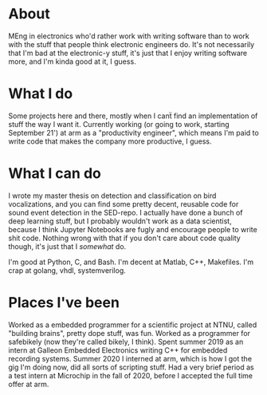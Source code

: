 # About

MEng in electronics who'd rather work with writing software than to work with the stuff that people think electronic engineers do.
It's not necessarily that I'm bad at the electronic-y stuff, it's just that I enjoy writing software more, and I'm kinda good at it, I guess.

# What I do

Some projects here and there, mostly when I canẗ find an implementation of stuff the way I want it.
Currently working (or going to work, starting September 21') at arm as a "productivity engineer", which means I'm paid to write code that makes the company more productive, I guess.

# What I can do

I wrote my master thesis on detection and classification on bird vocalizations, and you can find some pretty decent, reusable code for sound event detection in the SED-repo.
I actually have done a bunch of deep learning stuff, but I probably wouldn't work as a data scientist, because I think Jupyter Notebooks are fugly and encourage people to write shit code.
Nothing wrong with that if you don't care about code quality though, it's just that I *somewhat* do.

I'm good at Python, C, and Bash.
I'm decent at Matlab, C++, Makefiles.
I'm crap at golang, vhdl, systemverilog.

# Places I've been

Worked as a embedded programmer for a scientific project at NTNU, called "building brains", pretty dope stuff, was fun.
Worked as a programmer for safebikely (now they're called bikely, I think).
Spent summer 2019 as an intern at Galleon Embedded Electronics writing C++ for embedded recording systems.
Summer 2020 I interned at arm, which is how I got the gig I'm doing now, did all sorts of scripting stuff.
Had a very brief period as a test intern at Microchip in the fall of 2020, before I accepted the full time offer at arm.
